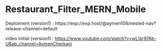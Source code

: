 # Restaurant_Filter_MERN_Mobile

Deploiment (version1)  :
 https://exp://exp.host/@aymen108/nested-nav?release-channel=default

video initial (version1)  :
https://www.youtube.com/watch?v=wL1sr97Ab-U&ab_channel=AymenCherkani

